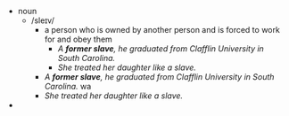 - noun
	- /sleɪv/
		- a person who is owned by another person and is forced to work for and obey them
			- *A ***former slave***, he graduated from Clafflin University in South Carolina.*
			- *She treated her daughter like a slave.*
		- *A ***former slave***, he graduated from Clafflin University in South Carolina.* wa
		- *She treated her daughter like a slave.*
-